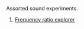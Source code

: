 Assorted sound experiments.

1. [Frequency ratio explorer](https://dfcreative.github.io/sound-experiment/ratio-explorer)
